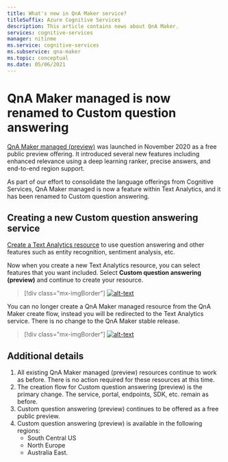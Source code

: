 ```yaml
---
title: What's new in QnA Maker service?
titleSuffix: Azure Cognitive Services
description: This article contains news about QnA Maker.
services: cognitive-services
manager: nitinme
ms.service: cognitive-services
ms.subservice: qna-maker
ms.topic: conceptual
ms.date: 05/06/2021
---
```


# QnA Maker managed is now renamed to Custom question answering

[QnA Maker managed (preview)](https://techcommunity.microsoft.com/t5/azure-ai/introducing-qna-maker-managed-now-in-public-preview/ba-p/1845575) was launched in November 2020 as a free public preview offering. It introduced several new features including enhanced relevance using a deep learning ranker, precise answers, and end-to-end region support. 

As part of our effort to consolidate the language offerings from Cognitive Services, QnA Maker managed is now a feature within Text Analytics, and it has been renamed to Custom question answering.  

## Creating a new Custom question answering service

[Create a Text Analytics resource](https://ms.portal.azure.com/?quickstart=true#create/Microsoft.CognitiveServicesTextAnalytics) to use question answering and other features such as entity recognition, sentiment analysis, etc.  

Now when you create a new Text Analytics resource, you can select features that you want included. Select **Custom question answering (preview)** and continue to create your resource.  

> [!div class="mx-imgBorder"]
> [ ![alt-text]( ../media/select-feature.png) ]( ../media/select-feature.png#lightbox)


You can no longer create a QnA Maker managed resource from the QnA Maker create flow, instead you will be redirected to the Text Analytics service. There is no change to the QnA Maker stable release. 

> [!div class="mx-imgBorder"]
> [ ![alt-text]( ../media/create-resource.png) ]( ../media/create-resource.png#lightbox)

## Additional details

1.	All existing QnA Maker managed (preview) resources continue to work as before. There is no action required for these resources at this time.
2.	The creation flow for Custom question answering (preview) is the primary change. The service, portal, endpoints, SDK, etc. remain as before.
3.	Custom question answering (preview) continues to be offered as a free public preview.
4.	Custom question answering (preview) is available in the following regions:
    - South Central US
	- North Europe
	- Australia East.
